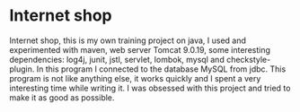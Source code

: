 <h1>Internet shop</h1>

Internet shop, this is my own training project on java,
I used and experimented with maven, web server Tomcat 9.0.19, some interesting 
dependencies: log4j, junit, jstl, servlet, lombok, mysql and
checkstyle-plugin. In this program I connected to 
the database MySQL from jdbc. This program is not like anything else, it works quickly and I spent a 
very interesting time while writing it. I was obsessed with this project and tried to make it as good as possible.  
